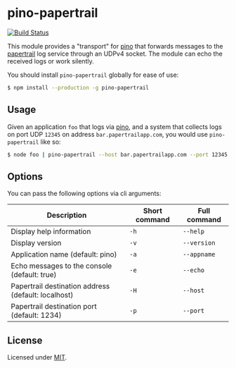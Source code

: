 # pino-papertrail

[![Build Status](https://travis-ci.com/ovhemert/pino-papertrail.svg?branch=master)](https://travis-ci.com/ovhemert/pino-papertrail)

This module provides a "transport" for [pino][pino] that forwards
messages to the [papertrail][papertrail] log service through an UDPv4 socket. The module can echo the received logs or work silently.

You should install `pino-papertrail` globally for ease of use:

```bash
$ npm install --production -g pino-papertrail
```

## Usage

Given an application `foo` that logs via [pino][pino], and a system that
collects logs on port UDP `12345` on address `bar.papertrailapp.com`, you would use `pino-papertrail`
like so:

```bash
$ node foo | pino-papertrail --host bar.papertrailapp.com --port 12345 --appname foo
```

## Options

You can pass the following options via cli arguments:

|  Description | Short command | Full command |
| ------------- | ------------- |-------------|
| Display help information | `-h` | `--help` |
| Display version | `-v` | `--version` |
| Application name (default: pino) | `-a` | `--appname` |
| Echo messages to the console (default: true) | `-e` | `--echo` |
| Papertrail destination address (default: localhost) | `-H` | `--host` |
| Papertrail destination port (default: 1234) | `-p` | `--port` |


## License

Licensed under [MIT](./LICENSE).

[pino]: https://www.npmjs.com/package/pino
[papertrail]: https://papertrailapp.com
